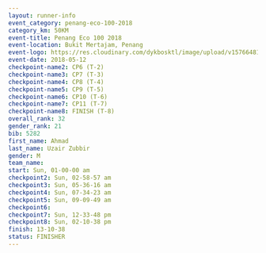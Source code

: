```yaml
--- 
layout: runner-info 
event_category: penang-eco-100-2018 
category_km: 50KM 
event-title: Penang Eco 100 2018 
event-location: Bukit Mertajam, Penang 
event-logo: https://res.cloudinary.com/dykbosktl/image/upload/v1576648106/Logo/Logo_lovxhg.jpg 
event-date: 2018-05-12 
checkpoint-name2: CP6 (T-2) 
checkpoint-name3: CP7 (T-3) 
checkpoint-name4: CP8 (T-4) 
checkpoint-name5: CP9 (T-5) 
checkpoint-name6: CP10 (T-6) 
checkpoint-name7: CP11 (T-7) 
checkpoint-name8: FINISH (T-8) 
overall_rank: 32
gender_rank: 21
bib: 5282
first_name: Ahmad
last_name: Uzair Zubbir
gender: M
team_name: 
start: Sun, 01-00-00 am
checkpoint2: Sun, 02-58-57 am
checkpoint3: Sun, 05-36-16 am
checkpoint4: Sun, 07-34-23 am
checkpoint5: Sun, 09-09-49 am
checkpoint6: 
checkpoint7: Sun, 12-33-48 pm
checkpoint8: Sun, 02-10-38 pm
finish: 13-10-38
status: FINISHER
--- 
```


